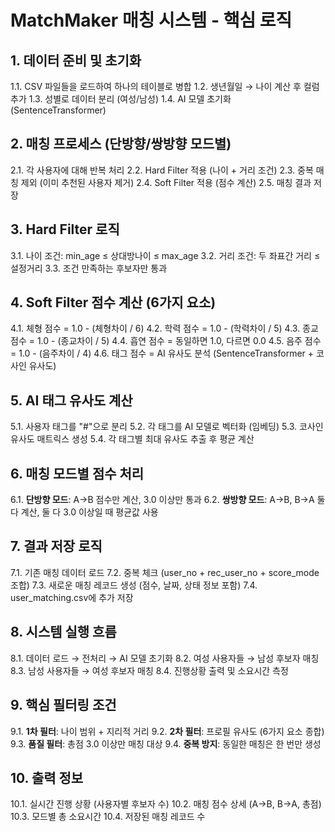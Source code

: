 MatchMaker 매칭 시스템 - 핵심 로직
==================================

## 1. 데이터 준비 및 초기화

1.1. CSV 파일들을 로드하여 하나의 테이블로 병합
1.2. 생년월일 → 나이 계산 후 컬럼 추가
1.3. 성별로 데이터 분리 (여성/남성)
1.4. AI 모델 초기화 (SentenceTransformer)

## 2. 매칭 프로세스 (단방향/쌍방향 모드별)

2.1. 각 사용자에 대해 반복 처리
2.2. Hard Filter 적용 (나이 + 거리 조건)
2.3. 중복 매칭 제외 (이미 추천된 사용자 제거)
2.4. Soft Filter 적용 (점수 계산)
2.5. 매칭 결과 저장

## 3. Hard Filter 로직

3.1. 나이 조건: min_age ≤ 상대방나이 ≤ max_age
3.2. 거리 조건: 두 좌표간 거리 ≤ 설정거리
3.3. 조건 만족하는 후보자만 통과

## 4. Soft Filter 점수 계산 (6가지 요소)

4.1. 체형 점수 = 1.0 - (체형차이 / 6)
4.2. 학력 점수 = 1.0 - (학력차이 / 5)
4.3. 종교 점수 = 1.0 - (종교차이 / 5)
4.4. 흡연 점수 = 동일하면 1.0, 다르면 0.0
4.5. 음주 점수 = 1.0 - (음주차이 / 4)
4.6. 태그 점수 = AI 유사도 분석 (SentenceTransformer + 코사인 유사도)

## 5. AI 태그 유사도 계산

5.1. 사용자 태그를 "#"으로 분리
5.2. 각 태그를 AI 모델로 벡터화 (임베딩)
5.3. 코사인 유사도 매트릭스 생성
5.4. 각 태그별 최대 유사도 추출 후 평균 계산

## 6. 매칭 모드별 점수 처리

6.1. **단방향 모드**: A→B 점수만 계산, 3.0 이상만 통과
6.2. **쌍방향 모드**: A→B, B→A 둘 다 계산, 둘 다 3.0 이상일 때 평균값 사용

## 7. 결과 저장 로직

7.1. 기존 매칭 데이터 로드
7.2. 중복 체크 (user_no + rec_user_no + score_mode 조합)
7.3. 새로운 매칭 레코드 생성 (점수, 날짜, 상태 정보 포함)
7.4. user_matching.csv에 추가 저장

## 8. 시스템 실행 흐름

8.1. 데이터 로드 → 전처리 → AI 모델 초기화
8.2. 여성 사용자들 → 남성 후보자 매칭
8.3. 남성 사용자들 → 여성 후보자 매칭
8.4. 진행상황 출력 및 소요시간 측정

## 9. 핵심 필터링 조건

9.1. **1차 필터**: 나이 범위 + 지리적 거리
9.2. **2차 필터**: 프로필 유사도 (6가지 요소 종합)
9.3. **품질 필터**: 총점 3.0 이상만 매칭 대상
9.4. **중복 방지**: 동일한 매칭은 한 번만 생성

## 10. 출력 정보

10.1. 실시간 진행 상황 (사용자별 후보자 수)
10.2. 매칭 점수 상세 (A→B, B→A, 총점)
10.3. 모드별 총 소요시간
10.4. 저장된 매칭 레코드 수

